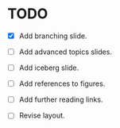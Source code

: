 # TODO

- [x] Add branching slide.
- [ ] Add advanced topics slides.
- [ ] Add iceberg slide.
- [ ] Add references to figures.
- [ ] Add further reading links.
- [ ] Revise layout.

